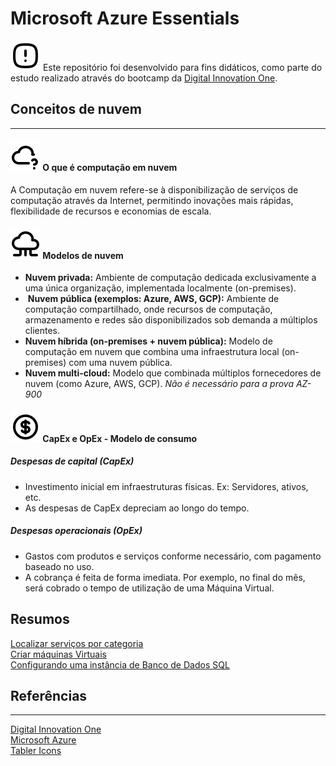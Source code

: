 # Microsoft Azure Essentials

![](./img/icons/alert-square-rounded.svg) Este repositório foi desenvolvido para fins didáticos, como parte do estudo realizado através do bootcamp da [Digital Innovation One](https://www.dio.me/).
## Conceitos de nuvem
---
####  ![](./img/icons/cloud-question.svg) O que é computação em nuvem
A Computação em nuvem refere-se à disponibilização de serviços de computação através da Internet, permitindo inovações mais rápidas, flexibilidade de recursos e economias de escala.
####  ![](./img/icons/cloud-computing.svg) Modelos de nuvem
- **Nuvem privada:** Ambiente de computação dedicada exclusivamente a uma única organização, implementada localmente (on-premises).
-  **Nuvem pública (exemplos: Azure, AWS, GCP):** Ambiente de computação compartilhado, onde recursos de computação, armazenamento e redes são disponibilizados sob demanda a múltiplos clientes.
- **Nuvem híbrida (on-premises + nuvem pública):** Modelo de computação em nuvem que combina uma infraestrutura local (on-premises) com uma nuvem pública.
- **Nuvem multi-cloud:** Modelo que combinada múltiplos fornecedores de nuvem (como Azure, AWS, GCP). _Não é necessário para a prova AZ-900_
#### ![](./img/icons/coin.svg) CapEx e OpEx - Modelo de consumo

##### Despesas de capital (CapEx)
- Investimento inicial em infraestruturas físicas. Ex: Servidores, ativos, etc.
- As despesas de CapEx depreciam ao longo do tempo.
##### Despesas operacionais (OpEx)
- Gastos com produtos e serviços conforme necessário, com pagamento baseado no uso.
- A cobrança é feita de forma imediata. Por exemplo, no final do mês, será cobrado o tempo de utilização de uma Máquina Virtual.

## Resumos

[Localizar serviços por categoria](./summary/azure-locating-services-category.md)   
[Criar máquinas Virtuais](./summary/azure-provisioning-virtual-machines.md)   
[Configurando uma instância de Banco de Dados SQL](./summary/azure-provisioning-database-instance.md)   

## Referências
---
[Digital Innovation One](https://www.dio.me/)  
[Microsoft Azure](https://azure.microsoft.com)  
[Tabler Icons](https://tabler.io/icons)  
